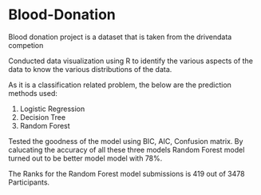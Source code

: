 # Blood-Donation

Blood donation project is a dataset that is taken from the drivendata competion

Conducted data visualization using R to identify the various aspects of the data to know the various distributions of the data.

As it is a classification related problem, the below are the prediction methods used:
1)	Logistic Regression
2)	Decision Tree 
3)	Random Forest

Tested the goodness of the model using BIC, AIC, Confusion matrix. By calucating the accuracy of all these three models Random Forest model turned out to be better model model with 78%.

The Ranks for the Random Forest model submissions is 419 out of 3478 Participants.


